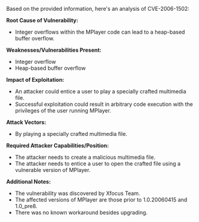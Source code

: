 Based on the provided information, here's an analysis of CVE-2006-1502:

**Root Cause of Vulnerability:**
- Integer overflows within the MPlayer code can lead to a heap-based buffer overflow.

**Weaknesses/Vulnerabilities Present:**
- Integer overflow
- Heap-based buffer overflow

**Impact of Exploitation:**
- An attacker could entice a user to play a specially crafted multimedia file.
- Successful exploitation could result in arbitrary code execution with the privileges of the user running MPlayer.

**Attack Vectors:**
- By playing a specially crafted multimedia file.

**Required Attacker Capabilities/Position:**
- The attacker needs to create a malicious multimedia file.
- The attacker needs to entice a user to open the crafted file using a vulnerable version of MPlayer.

**Additional Notes:**
- The vulnerability was discovered by Xfocus Team.
- The affected versions of MPlayer are those prior to 1.0.20060415 and 1.0_pre8.
- There was no known workaround besides upgrading.